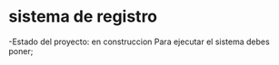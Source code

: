 <h1>sistema de registro</h1>

-Estado del proyecto: en construccion
Para ejecutar el sistema debes poner;

